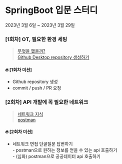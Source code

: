 # SpringBoot 입문 스터디 
2023년 3월 6일 ~ 2023년 3월 29일

### [1회차] OT, 필요한 환경 세팅 
> [무엇을 했을까?](https://velog.io/@xxoznge/Spring-Boot-%EC%9E%85%EB%AC%B8-%EC%8A%A4%ED%84%B0%EB%94%94-1%ED%9A%8C%EC%B0%A8)  
> [Github Desktop repository 생성하기]()  

#### 🔥 [1회차 미션] 
- Github repository 생성   
- commit / push / PR 요청  

### [2회차] API 개발에 꼭 필요한 네트워크  
> [네트워크 지식](https://velog.io/@xxoznge/SpringBoot-%EC%9E%85%EB%AC%B8-%EC%8A%A4%ED%84%B0%EB%94%94-2%ED%9A%8C%EC%B0%A8-API%EB%9E%80)  
> [postman](https://velog.io/@xxoznge/SpringBoot-%EC%9E%85%EB%AC%B8-%EC%8A%A4%ED%84%B0%EB%94%94-2%ED%9A%8C%EC%B0%A8)  

#### 🔥 [2회차 미션]
- 네트워크 면접 단골질문 답변하기   
- postman으로 원하는 정보를 얻을 수 있는 api 호출하기  
- (심화) postman으로 공공데이터 api 호출하기
